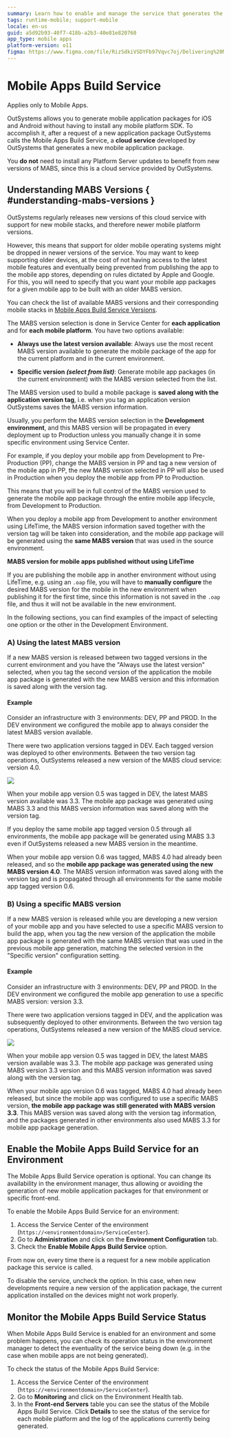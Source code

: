 ```yaml
---
summary: Learn how to enable and manage the service that generates the mobile application packages of your apps, and how to access app build logs.
tags: runtime-mobile; support-mobile
locale: en-us
guid: a5d92b93-40f7-418b-a2b3-40e81e820760
app_type: mobile apps
platform-version: o11
figma: https://www.figma.com/file/RizSdkiVSDYFb97Vqvc7oj/Delivering%20Mobile%20Apps?node-id=313:0
---
```


# Mobile Apps Build Service

<div class="info" markdown="1">

Applies only to Mobile Apps.

</div>

OutSystems allows you to generate mobile application packages for iOS and Android without having to install any mobile platform SDK. To accomplish it, after a request of a new application package OutSystems calls the Mobile Apps Build Service, a **cloud service** developed by OutSystems that generates a new mobile application package.

<div class="info" markdown="1">

You **do not** need to install any Platform Server updates to benefit from new versions of MABS, since this is a cloud service provided by OutSystems. 

</div>

## Understanding MABS Versions { #understanding-mabs-versions }

OutSystems regularly releases new versions of this cloud service with support for new mobile stacks, and therefore newer mobile platform versions. 

However, this means that support for older mobile operating systems might be dropped in newer versions of the service. You may want to keep supporting older devices, at the cost of not having access to the latest mobile features and eventually being prevented from publishing the app to the mobile app stores, depending on rules dictated by Apple and Google. For this, you will need to specify that you want your mobile app packages for a given mobile app to be built with an older MABS version.

You can check the list of available MABS versions and their corresponding mobile stacks in [Mobile Apps Build Service Versions](<https://success.outsystems.com/Support/Release_Notes/Mobile_Apps_Build_Service_Versions>).

The MABS version selection is done in Service Center for **each application** and for **each mobile platform**. You have two options available:

* **Always use the latest version available**: Always use the most recent MABS version available to generate the mobile package of the app for the current platform and in the current environment.  

* **Specific version _(select from list)_**: Generate mobile app packages (in the current environment) with the MABS version selected from the list.  

The MABS version used to build a mobile package is **saved along with the application version tag**, i.e. when you tag an application version OutSystems saves the MABS version information.

Usually, you perform the MABS version selection in the **Development environment**, and this MABS version will be propagated in every deployment up to Production unless you manually change it in some specific environment using Service Center. 

For example, if you deploy your mobile app from Development to  Pre-Production (PP), change the MABS version in PP and tag a new version of the mobile app in PP, the new MABS version selected in PP will also be used in Production when you deploy the mobile app from PP to Production.

This means that you will be in full control of the MABS version used to generate the mobile app package through the entire mobile app lifecycle, from Development to Production.

When you deploy a mobile app from Development to another environment using LifeTime, the MABS version information saved together with the version tag will be taken into consideration, and the mobile app package will be generated using the **same MABS version** that was used in the source environment.

<div class="info" markdown="1">

**MABS version for mobile apps published without using LifeTime**

If you are publishing the mobile app in another environment without using LifeTime, e.g. using an `.oap` file, you will have to **manually configure** the desired MABS version for the mobile in the new environment when publishing it for the first time, since this information is not saved in the `.oap` file, and thus it will not be available in the new environment.

</div>

In the following sections, you can find examples of the impact of selecting one option or the other in the Development Environment.

### A) Using the latest MABS version

If a new MABS version is released between two tagged versions in the current environment and you have the "Always use the latest version"  selected, when you tag the second version of the application the mobile app package is generated with the new MABS version and this information is saved along with the version tag.

#### Example 

Consider an infrastructure with 3 environments: DEV, PP and PROD. In the DEV environment we configured the mobile app to always consider the latest MABS version available.

There were two application versions tagged in DEV. Each tagged version was deployed to other environments. Between the two version tag operations, OutSystems released a new version of the MABS cloud service: version 4.0.

![](images/mabs-use-latest-new-release.png)

 When your mobile app version 0.5 was tagged in DEV, the latest MABS version available was 3.3. The mobile app package was generated using MABS 3.3 and this MABS version information was saved along with the version tag.

 If you deploy the same mobile app tagged version 0.5 through all environments, the mobile app package will be generated using MABS 3.3 even if OutSystems released a new MABS version in the meantime.

When your mobile app version 0.6 was tagged, MABS 4.0 had already been released, and so the **mobile app package was generated using the new MABS version 4.0**. The MABS version information was saved along with the version tag and is propagated through all environments for the same mobile app tagged version 0.6.

### B) Using a specific MABS version

If a new MABS version is released while you are developing a new version of your mobile app and you have selected to use a specific MABS version to build the app, when you tag the new version of the application the mobile app package is generated with the same MABS version that was used in the previous mobile app generation, matching the selected version in the "Specific version" configuration setting.

#### Example

Consider an infrastructure with 3 environments: DEV, PP and PROD. In the DEV environment we configured the mobile app generation to use a specific MABS version: version 3.3.

There were two application versions tagged in DEV, and the application was subsequently deployed to other environments. Between the two version tag operations, OutSystems released a new version of the MABS cloud service.

![](images/mabs-use-specific-new-release.png)

 When your mobile app version 0.5 was tagged in DEV, the latest MABS version available was 3.3. The mobile app package was generated using MABS version 3.3 version and this MABS version information was saved along with the version tag.

When your mobile app version 0.6 was tagged, MABS 4.0 had already been released, but since the mobile app was configured to use a specific MABS version, **the mobile app package was still generated with MABS version 3.3**. This MABS version was saved along with the version tag information, and the packages generated in other environments also used MABS 3.3 for mobile app package generation.


## Enable the Mobile Apps Build Service for an Environment

The Mobile Apps Build Service operation is optional. You can change its availability in the environment manager, thus allowing or avoiding the generation of new mobile application packages for that environment or specific front-end.

To enable the Mobile Apps Build Service for an environment:

1. Access the Service Center of the environment (`https://<environmentdomain>/ServiceCenter`).
1. Go to **Administration** and click on the **Environment Configuration** tab.
1. Check the **Enable Mobile Apps Build Service** option. 

From now on, every time there is a request for a new mobile application package this service is called.

To disable the service, uncheck the option. In this case, when new developments require a new version of the application package, the current application installed on the devices might not work properly.

## Monitor the Mobile Apps Build Service Status

When Mobile Apps Build Service is enabled for an environment and some problem happens, you can check its operation status in the environment manager to detect the eventuality of the service being down (e.g. in the case when mobile apps are not being generated).

To check the status of the Mobile Apps Build Service:

1. Access the Service Center of the environment (`https://<environmentdomain>/ServiceCenter`).
1. Go to **Monitoring** and click on the  Environment Health  tab.
1. In the **Front-end Servers** table you can see the status of the Mobile Apps Build Service. Click **Details** to see the status of the service for each mobile platform and the log of the applications currently being generated. 
